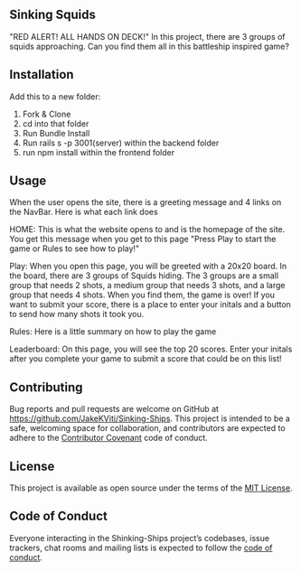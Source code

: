 ## Sinking Squids
"RED ALERT! ALL HANDS ON DECK!"
In this project, there are 3 groups of squids approaching. Can you find them all in this battleship inspired game?

## Installation

Add this to a new folder:
1. Fork & Clone
2. cd into that folder
3. Run Bundle Install 
4. Run rails s -p 3001(server) within the backend folder
5. run npm install within the frontend folder

## Usage 
When the user opens the site, there is a greeting message and 4 links on the NavBar. Here is what each link does

HOME: This is what the website opens to and is the homepage of the site. You get this message when you get to this page "Press Play to start the game or Rules to see how to play!"

Play: When you open this page, you will be greeted with a 20x20 board. In the board, there are 3 groups of Squids hiding. The 3 groups are a small group that needs 2 shots, a medium group that needs 3 shots, and a large group that needs 4 shots. When you find them, the game is over! If you want to submit your score, there is a place to enter your initals and a button to send how many shots it took you.

Rules: Here is a little summary on how to play the game

Leaderboard: On this page, you will see the top 20 scores. Enter your initals after you complete your game to submit a score that could be on this list!

## Contributing

Bug reports and pull requests are welcome on GitHub at https://github.com/JakeKViti/Sinking-Ships. This project is intended to be a safe, welcoming space for collaboration, and contributors are expected to adhere to the [Contributor Covenant](http://contributor-covenant.org) code of conduct.

## License

This project is available as open source under the terms of the [MIT License](https://opensource.org/licenses/MIT).

## Code of Conduct

Everyone interacting in the Shinking-Ships project’s codebases, issue trackers, chat rooms and mailing lists is expected to follow the [code of conduct](https://www.contributor-covenant.org/).
